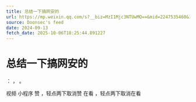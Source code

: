 ```yaml
---
title: 总结一下搞网安的
url: https://mp.weixin.qq.com/s?__biz=MzI1Mjc3NTUwMQ==&mid=2247535460&idx=1&sn=4f63351c80e789a76929c253e26c7b0e
source: Doonsec's feed
date: 2024-09-13
fetch_date: 2025-10-06T18:25:44.891227
---
```


# 总结一下搞网安的

：
，
。

视频
小程序
赞
，轻点两下取消赞
在看
，轻点两下取消在看